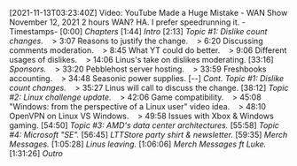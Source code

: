 [2021-11-13T03:23:40Z] Video: YouTube Made a Huge Mistake - WAN Show November 12, 2021 
2 hours WAN? HA. I prefer speedrunning it.
-Timestamps-
[0:00] *Chapters*
[1:44] *Intro*
[2:13] *Topic #1: Dislike count changes.*
   > 3:07 Reasons to justify the change.
   > 6:20 Discussing comments moderation.
   > 8:45 What YT could do better.
   > 9:06 Different usages of dislikes.
   > 14:06 Linus's take on dislikes moderating.
[33:16] *Sponsors.*
   > 33:20 Pebblehost server hosting.
   > 33:59 Freshbooks accounting.
   > 34:48 Seasonic power supplies.
[--] *Cont. Topic #1: Dislike count changes.*
   > 35:27 Linus will call to discuss the change.
[38:12] *Topic #2: Linux challenge update.*
   > 42:06 Game compatibility.
   > 45:08  "Windows: from the perspective of a Linux user" video idea.
   > 48:10 OpenVPN on Linux VS Windows.
   > 49:58 Issues with Xbox & Windows gaming.
[54:50] *Topic #3: AMD's data center architectures.*
[55:58] *Topic #4: Microsoft "SE".*
[56:45] *LTTStore party shirt & newsletter.*
[59:35] *Merch Messages.*
[1:05:28] *Linus leaving.*
[1:06:06] *Merch Messages ft Luke.*
[1:31:26] *Outro*

